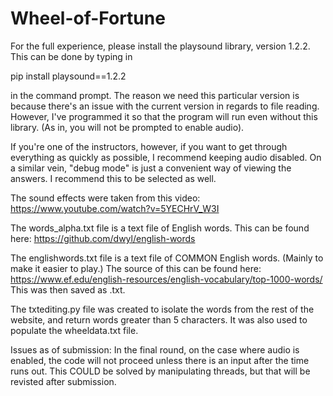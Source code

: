# Wheel-of-Fortune

For the full experience, please install the playsound library, version 1.2.2. This can be done by typing in 

pip install playsound==1.2.2

in the command prompt. The reason we need this particular version is because there's an issue with the current version in regards to file reading.
However, I've programmed it so that the program will run even without this library. (As in, you will not be prompted to enable audio).

If you're one of the instructors, however, if you want to get through everything as quickly as possible, I recommend keeping audio disabled.
On a similar vein, "debug mode" is just a convenient way of viewing the answers. I recommend this to be selected as well.

The sound effects were taken from this video: https://www.youtube.com/watch?v=5YECHrV_W3I

The words_alpha.txt file is a text file of English words. This can be found here: https://github.com/dwyl/english-words

The englishwords.txt file is a text file of COMMON English words. (Mainly to make it easier to play.) 
The source of this can be found here: https://www.ef.edu/english-resources/english-vocabulary/top-1000-words/
This was then saved as .txt.

The txtediting.py file was created to isolate the words from the rest of the website, and return words greater than 5 characters.
It was also used to populate the wheeldata.txt file.

Issues as of submission: In the final round, on the case where audio is enabled, the code will not proceed unless there is an input after the time runs out. This COULD be solved by manipulating threads, but that will be revisted after submission.
